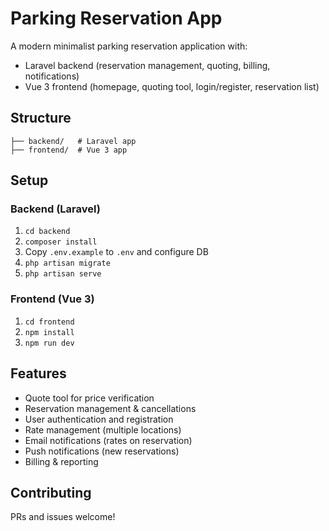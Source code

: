 # Parking Reservation App

A modern minimalist parking reservation application with:
- Laravel backend (reservation management, quoting, billing, notifications)
- Vue 3 frontend (homepage, quoting tool, login/register, reservation list)

## Structure

```
├── backend/   # Laravel app
├── frontend/  # Vue 3 app
```

## Setup

### Backend (Laravel)
1. `cd backend`
2. `composer install`
3. Copy `.env.example` to `.env` and configure DB
4. `php artisan migrate`
5. `php artisan serve`

### Frontend (Vue 3)
1. `cd frontend`
2. `npm install`
3. `npm run dev`

## Features

- Quote tool for price verification
- Reservation management & cancellations
- User authentication and registration
- Rate management (multiple locations)
- Email notifications (rates on reservation)
- Push notifications (new reservations)
- Billing & reporting

## Contributing

PRs and issues welcome!